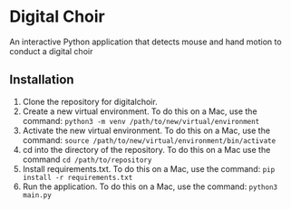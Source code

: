 # Digital Choir

An interactive Python application that detects mouse and hand motion to conduct a digital choir

## Installation

1. Clone the repository for digitalchoir.
2. Create a new virtual environment. To do this on a Mac, use the command: `python3 -m venv /path/to/new/virtual/environment`
3. Activate the new virtual environment. To do this on a Mac, use the command: `source /path/to/new/virtual/environment/bin/activate`
4. cd into the directory of the repository. To do this on a Mac use the command `cd /path/to/repository`
4. Install requirements.txt. To do this on a Mac, use the command: `pip install -r requirements.txt`
5. Run the application. To do this on a Mac, use the command: `python3 main.py`
